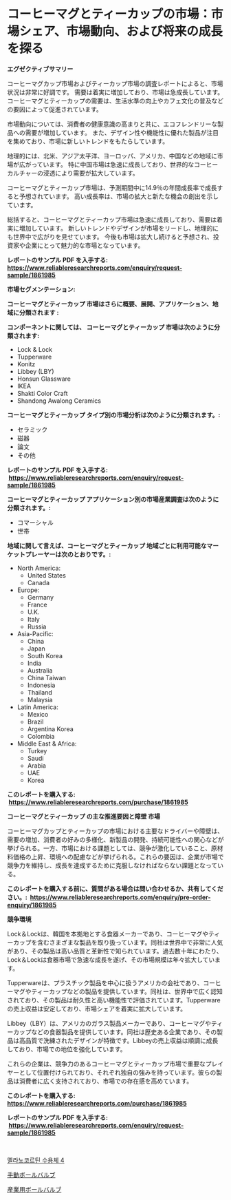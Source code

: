 <p><h1>コーヒーマグとティーカップの市場：市場シェア、市場動向、および将来の成長を探る</h1></p><p><strong>エグゼクティブサマリー</strong></p>
<p><p>コーヒーマグカップ市場およびティーカップ市場の調査レポートによると、市場状況は非常に好調です。 需要は着実に増加しており、市場は急成長しています。 コーヒーマグとティーカップの需要は、生活水準の向上やカフェ文化の普及などの要因によって促進されています。</p><p>市場動向については、消費者の健康意識の高まりと共に、エコフレンドリーな製品への需要が増加しています。 また、デザイン性や機能性に優れた製品が注目を集めており、市場に新しいトレンドをもたらしています。</p><p>地理的には、北米、アジア太平洋、ヨーロッパ、アメリカ、中国などの地域に市場が広がっています。 特に中国市場は急速に成長しており、世界的なコーヒーカルチャーの浸透により需要が拡大しています。</p><p>コーヒーマグとティーカップ市場は、予測期間中に14.9％の年間成長率で成長すると予想されています。 高い成長率は、市場の拡大と新たな機会の創出を示しています。</p><p>総括すると、コーヒーマグとティーカップ市場は急速に成長しており、需要は着実に増加しています。 新しいトレンドやデザインが市場をリードし、地理的にも世界中で広がりを見せています。 今後も市場は拡大し続けると予想され、投資家や企業にとって魅力的な市場となっています。</p></p>
<p><strong>レポートのサンプル PDF を入手する: <a href="https://www.reliableresearchreports.com/enquiry/request-sample/1861985">https://www.reliableresearchreports.com/enquiry/request-sample/1861985</a></strong></p>
<p><strong>市場セグメンテーション:</strong></p>
<p><strong> コーヒーマグとティーカップ 市場はさらに概要、展開、アプリケーション、地域に分類されます :</strong></p>
<p><strong>コンポーネントに関しては、 コーヒーマグとティーカップ 市場は次のように分類されます: &nbsp;</strong></p>
<p><ul><li>Lock & Lock</li><li>Tupperware</li><li>Konitz</li><li>Libbey (LBY)</li><li>Honsun Glassware</li><li>IKEA</li><li>Shakti Color Craft</li><li>Shandong Awalong Ceramics</li></ul></p>
<p><strong> コーヒーマグとティーカップ タイプ別の市場分析は次のように分類されます。:</strong></p>
<p><ul><li>セラミック</li><li>磁器</li><li>論文</li><li>その他</li></ul></p>
<p><strong>レポートのサンプル PDF を入手する: &nbsp;<a href="https://www.reliableresearchreports.com/enquiry/request-sample/1861985">https://www.reliableresearchreports.com/enquiry/request-sample/1861985</a></strong></p>
<p><strong> コーヒーマグとティーカップ アプリケーション別の市場産業調査は次のように分類されます。:</strong></p>
<p><ul><li>コマーシャル</li><li>世帯</li></ul></p>
<p><strong>地域に関して言えば、コーヒーマグとティーカップ 地域ごとに利用可能なマーケットプレーヤーは次のとおりです。:</strong></p>
<p><ul>
    <li>
        North America:
        <ul>
            <li>United States</li>
            <li>Canada</li>
        </ul>
    </li>
    <li>
        Europe:
        <ul>
            <li>Germany</li>
            <li>France</li>
            <li>U.K.</li>
            <li>Italy</li>
            <li>Russia</li>
        </ul>
    </li>
    <li>
        Asia-Pacific:
        <ul>
            <li>China</li>
            <li>Japan</li>
            <li>South Korea</li>
            <li>India</li>
            <li>Australia</li>
            <li>China Taiwan</li>
            <li>Indonesia</li>
            <li>Thailand</li>
            <li>Malaysia</li>
        </ul>
    </li>
    <li>
        Latin America:
        <ul>
            <li>Mexico</li>
            <li>Brazil</li>
            <li>Argentina Korea</li>
            <li>Colombia</li>
        </ul>
    </li>
    <li>
        Middle East & Africa:
        <ul>
            <li>Turkey</li>
            <li>Saudi</li>
            <li>Arabia</li>
            <li>UAE</li>
            <li>Korea</li>
        </ul>
    </li>
    </ul></p>
<p><strong>このレポートを購入する: &nbsp;<a href="https://www.reliableresearchreports.com/purchase/1861985">https://www.reliableresearchreports.com/purchase/1861985</a></strong></p>
<p><strong>コーヒーマグとティーカップ の主な推進要因と障壁 市場</strong></p>
<p><p>コーヒーマグカップとティーカップの市場における主要なドライバーや障壁は、需要の増加、消費者の好みの多様化、新製品の開発、持続可能性への関心などが挙げられる。一方、市場における課題としては、競争が激化していること、原材料価格の上昇、環境への配慮などが挙げられる。これらの要因は、企業が市場で競争力を維持し、成長を達成するために克服しなければならない課題となっている。</p></p>
<p><strong>このレポートを購入する前に、質問がある場合は問い合わせるか、共有してください。:&nbsp; <a href="https://www.reliableresearchreports.com/enquiry/pre-order-enquiry/1861985">https://www.reliableresearchreports.com/enquiry/pre-order-enquiry/1861985</a></strong></p>
<p><strong>競争環境</strong></p>
<p><p>Lock＆Lockは、韓国を本拠地とする食器メーカーであり、コーヒーマグやティーカップを含むさまざまな製品を取り扱っています。同社は世界中で非常に人気があり、その製品は高い品質と革新性で知られています。過去数十年にわたり、Lock＆Lockは食器市場で急速な成長を遂げ、その市場規模は年々拡大しています。</p><p>Tupperwareは、プラスチック製品を中心に扱うアメリカの会社であり、コーヒーマグやティーカップなどの製品を提供しています。同社は、世界中で広く認知されており、その製品は耐久性と高い機能性で評価されています。Tupperwareの売上収益は安定しており、市場シェアを着実に拡大しています。</p><p>Libbey（LBY）は、アメリカのガラス製品メーカーであり、コーヒーマグやティーカップなどの食器製品を提供しています。同社は歴史ある企業であり、その製品は高品質で洗練されたデザインが特徴です。Libbeyの売上収益は順調に成長しており、市場での地位を強化しています。</p><p>これらの企業は、競争力のあるコーヒーマグとティーカップ市場で重要なプレイヤーとして位置付けられており、それぞれ独自の強みを持っています。彼らの製品は消費者に広く支持されており、市場での存在感を高めています。</p></p>
<p><strong>このレポートを購入する: &nbsp; <a href="https://www.reliableresearchreports.com/purchase/1861985">https://www.reliableresearchreports.com/purchase/1861985</a></strong></p>
<p><strong>レポートのサンプル PDF を入手する: &nbsp;<a href="https://www.reliableresearchreports.com/enquiry/request-sample/1861985">https://www.reliableresearchreports.com/enquiry/request-sample/1861985</a></strong><strong></strong></p>
<p>&nbsp;</p>
<p><p><a href="https://medium.com/@coremtymerich56566/%EB%A9%9C%EB%9D%BC%EB%85%B8%EC%BD%94%EB%A5%B4%ED%8B%B4-%EC%88%98%EC%9A%A9%EC%B2%B4-4-%EC%8B%9C%EC%9E%A5-%EA%B7%9C%EB%AA%A8-%EC%8B%9C%EC%9E%A5-%EC%A0%84%EB%A7%9D-%EB%B0%8F-%EC%8B%9C%EC%9E%A5-%EC%98%88%EC%B8%A1-2024%EB%85%84%EB%B6%80%ED%84%B0-2031%EB%85%84-03090134dc81">멜라노코르틴 수용체 4</a></p><p><a href="https://medium.com/@adalineconnelly2023/2024%E5%B9%B4%E3%81%8B%E3%82%892031%E5%B9%B4%E3%81%BE%E3%81%A7%E3%81%AE%E6%9C%9F%E9%96%93%E3%81%AB%E4%BA%88%E6%B8%AC%E3%81%95%E3%82%8C%E3%81%9F%E6%89%8B%E5%8B%95%E3%83%9C%E3%83%BC%E3%83%AB%E3%83%90%E3%83%AB%E3%83%96%E5%B8%82%E5%A0%B4%E3%81%AE%E5%88%86%E6%9E%90%E3%81%A8%E3%82%B5%E3%82%A4%E3%82%BA%E4%BA%88%E6%B8%AC-b23736c90027">手動ボールバルブ</a></p><p><a href="https://medium.com/@adalineconnelly2023/%E7%94%A3%E6%A5%AD%E7%94%A8%E3%83%9C%E3%83%BC%E3%83%AB%E3%83%90%E3%83%AB%E3%83%96%E5%B8%82%E5%A0%B4%E8%A6%8F%E6%A8%A1-cagr-%E3%83%88%E3%83%AC%E3%83%B3%E3%83%89-2024%E5%B9%B4%E3%81%8B%E3%82%892030%E5%B9%B4%E3%81%BE%E3%81%A7-e289d10fbb4c">産業用ボールバルブ</a></p></p>
